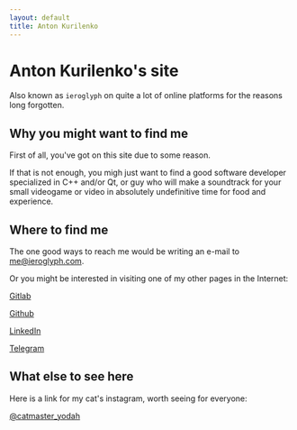 ```yaml
---
layout: default
title: Anton Kurilenko
---
```

# Anton Kurilenko's site

Also known as `ieroglyph` 
on quite a lot of online platforms
for the reasons long forgotten.

## Why you might want to find me

First of all, 
you've got on this site 
due to some reason.

If that is not enough,
you migh just want to find
a good software developer
specialized in C++ and/or Qt,
or guy who will 
make a soundtrack for your 
small videogame or video
in absolutely undefinitive time
for food and experience.

## Where to find me

The one good ways to reach me would be
writing an e-mail to
[me@ieroglyph.com](mailto:me@ieroglyph.com).

Or you might be interested in visiting
one of my other pages
in the Internet:

<i class='fa fa-gitlab'></i> [Gitlab](https://gitlab.com/ieroglyph)

<i class='fa fa-github'></i> [Github](https://github.com/ieroglyph)

<i class='fa fa-linkedin-square'></i> [LinkedIn](https://www.linkedin.com/in/anton-kurilenko-816b225b/)

<i class='fa fa-telegram'></i> [Telegram](https://t.me/ieroglyph)

## What else to see here

Here is a link for my cat's instagram,
worth seeing for everyone:

<i class='fa fa-instagram'></i> [@catmaster_yodah](https://www.instagram.com/catmaster_yodah/)
